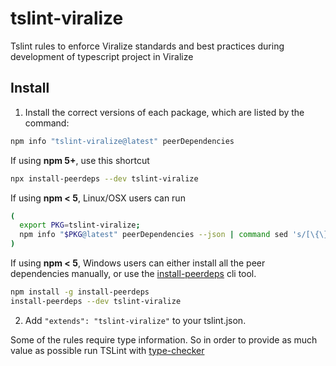 # tslint-viralize

Tslint rules to enforce Viralize standards and best practices during development of typescript project in Viralize

## Install

1. Install the correct versions of each package, which are listed by the command:

  ```sh
  npm info "tslint-viralize@latest" peerDependencies
  ```

  If using **npm 5+**, use this shortcut

  ```sh
  npx install-peerdeps --dev tslint-viralize
  ```

  If using **npm < 5**, Linux/OSX users can run

  ```sh
  (
    export PKG=tslint-viralize;
    npm info "$PKG@latest" peerDependencies --json | command sed 's/[\{\},]//g ; s/: /@/g' | xargs npm install --save-dev "$PKG@latest"
  )
  ```

  If using **npm < 5**, Windows users can either install all the peer dependencies manually, or use the [install-peerdeps](https://github.com/nathanhleung/install-peerdeps) cli tool.

  ```sh
  npm install -g install-peerdeps
  install-peerdeps --dev tslint-viralize
  ```

2. Add `"extends": "tslint-viralize"` to your tslint.json.

Some of the rules require type information. So in order to provide as much value as possible run TSLint with [type-checker](https://palantir.github.io/tslint/usage/type-checking/)